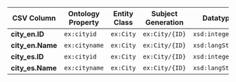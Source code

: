 | CSV Column        | Ontology Property | Entity Class | Subject Generation | Datatype         | Language Annotations |
| ----------------- | ----------------- | ------------ | ------------------------------ | ---------------- | -------------------- |
| **city\_en.ID**   | `ex:cityid`       | `ex:City`    | `ex:City/{ID}`                 | `xsd:integer`    | –                    |
| **city\_en.Name** | `ex:cityname`     | `ex:City`    | `ex:City/{ID}`                 | `xsd:langString` | `@en`                |
| **city\_es.ID**   | `ex:cityid`       | `ex:City`    | `ex:City/{ID}`                 | `xsd:integer`    | –                    |
| **city\_es.Name** | `ex:cityname`     | `ex:City`    | `ex:City/{ID}`                 | `xsd:langString` | `@es`                |
